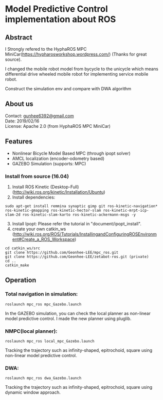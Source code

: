 # Model Predictive Control implementation about ROS 



## Abstract
I Strongly refered to the HyphaROS MPC MiniCar(https://hypharosworkshop.wordpress.com/) (Thanks for great source).

I changed the mobile robot model from bycycle to the unicycle which means differential drive wheeled mobile robot for implementing service mobile robot.

Construct the simulation env and compare with DWA algorithm


## About us
Contact: gunhee6392@gmail.com  
Date: 2019/02/16  
License: Apache 2.0 (from HyphaROS MPC MiniCar) 

## Features
* Nonlinear Bicycle Model Based MPC (through ipopt solver)  
* AMCL localization (encoder-odometry based)  
* GAZEBO Simulation (supports: MPC)  

### Install from source (16.04) 
1. Install ROS Kinetic (Desktop-Full) (http://wiki.ros.org/kinetic/Installation/Ubuntu)  
2. Install dependencies:  
```
sudo apt-get install remmina synaptic gimp git ros-kinetic-navigation* ros-kinetic-gmapping ros-kinetic-hector-slam ros-kinetic-mrpt-icp-slam-2d ros-kinetic-slam-karto ros-kinetic-ackermann-msgs -y  
```
3. Install Ipopt: Please refer the tutorial in "document/ipopt_install".  
4. create your own catkin_ws   
(http://wiki.ros.org/ROS/Tutorials/InstallingandConfiguringROSEnvironment#Create_a_ROS_Workspace)  
```
cd catkin_ws/src  
git clone https://github.com/Geonhee-LEE/mpc_ros.git
git clone https://github.com/Geonhee-LEE/zetabot-ros.git (private)
cd ..  
catkin_make  
```

## Operation

### Total navigation in simulation: 
```
roslaunch mpc_ros mpc_Gazebo.launch 
```
In the GAZEBO simulation, you can check the local planner as non-linear model predictive control. 
I made the new planner using pluglib.  
  

### NMPC(local planner):
```
roslaunch mpc_ros local_mpc_Gazebo.launch 
```
Tracking the trajectory such as infinity-shaped, epitrochoid, square using non-linear model predictive control.


### DWA:
```
roslaunch mpc_ros dwa_Gazebo.launch 
```
Tracking the trajectory such as infinity-shaped, epitrochoid, square using dynamic window approach.



